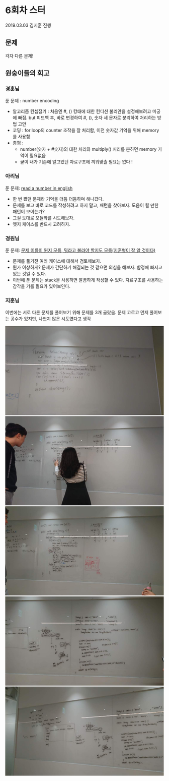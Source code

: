 # 6회차 스터
2019.03.03
김지훈 진행
## 문제
각자 다른 문제!

## 원숭이들의 회고
### 경훈님
푼 문제 : number encoding
* 알고리즘 컨셉잡기 : 처음엔 #, () 캉태에 대한 컨디션 불리안을 설정해보려고 미궁에 빠짐. but 피드백 후, 바로 변경하여 #, (), 숫자 세 문자로 분리하여 처리하는 방법 고안
* 코딩 : for loop의 counter 조작을 잘 처리함, 이전 숫자값 기억을 위해 memory 를 사용함 
* 총평 : 
  - number(숫자 + #숫자)의 대한 처리와 multiply() 처리를 분하면 memory 기억이 필요없음
  - 굳이 내가 기존에 알고있던 자료구조에 끼워맞출 필요는 없다 !


### 아리님
푼 문제: [read a number in english](https://leetcode.com/problems/integer-to-english-words/)
* 한 번 봤던 문제라 기억을 더듬 더듬하며 해나갔다.
* 문제를 보고 바로 코드를 작성하려고 하지 말고, 패턴을 찾아보자. 도움이 될 만한 패턴이 보이는가?
* 그걸 토대로 모듈화를 시도해보자.
* 엣지 케이스를 반드시 고려하자.


### 경원님
푼 문제: [문제 이름이 뭔지 모름, 뭐라고 불러야 할지도 모름(지훈형이 잘 알 것이다)](https://leetcode.com/problems/decode-string/)
* 문제를 풀기전 여러 케이스에 대해서 검토해보자.
* 뭔가 이상하게? 문제가 간단하기 해결되는 것 같으면 의심을 해보자.  함정에 빠지고 있는 것일 수 있다.
* 이번에 푼 문제는 stack을 사용하면 깔끔하게 작성할 수 있다. 자료구조를 사용하는 감각을 기를 필요가 있어보인다.

### 지훈님
이번에는 서로 다른 문제를 풀어보기 위해 문제를 3개 골랐음.
문제 고르고 먼저 풀어보는 공수가 있지만, 나쁘지 않은 시도였다고 생각

![img](images/06/0601.jpg)
![img](images/06/0602.jpg)
![img](images/06/0603.jpg)
![img](images/06/0604.jpg)
![img](images/06/0605.jpg)
